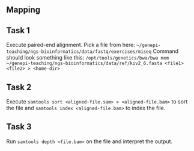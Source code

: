 ## Mapping


## Task 1
Execute paired-end alignment. Pick a file from here: `~/genepi-teaching/ngs-bioinformatics/data/fastq/exercises/miseq`
Command should look something like this:
`/opt/tools/genetics/bwa/bwa mem ~/genepi-teaching/ngs-bioinformatics/data/ref/kiv2_6.fasta <file1> <file2> > <home-dir>`

## Task 2 
Execute `samtools sort <aligned-file.sam> > <aligned-file.bam>` to sort the file
 and `samtools index <aligned-file.bam>` to index the file.
 
## Task 3 
Run `samtools depth <file.bam>` on the file and interpret the output. 

